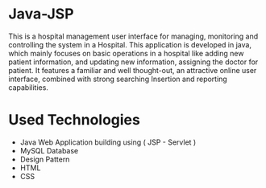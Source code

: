 # Java-JSP

This is a hospital management user interface for managing, monitoring and controlling the system in a Hospital. This application is developed in java, which mainly focuses on basic operations in a hospital like adding new patient information, and updating new information, assigning the doctor for patient. It features a familiar and well thought-out, an attractive online user interface, combined with strong searching Insertion and reporting capabilities. 

# Used Technologies
* Java Web Application building using ( JSP - Servlet )
* MySQL Database
* Design Pattern
* HTML
* CSS

